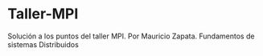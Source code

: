# Taller-MPI
Solución a los puntos del taller MPI. Por Mauricio Zapata. Fundamentos de sistemas Distribuidos
